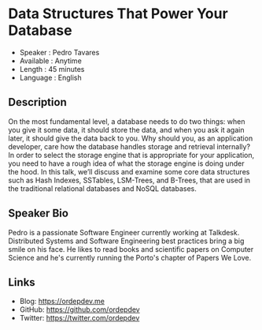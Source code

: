 Data Structures That Power Your Database
========================================

* Speaker   : Pedro Tavares 
* Available : Anytime
* Length    : 45 minutes
* Language  : English

Description
-----------

On the most fundamental level, a database needs to do two things: when you give it some data, it should store the data, and when you ask it again later, it should give the data back to you. Why should you, as an application developer, care how the database handles storage and retrieval internally? In order to select the storage engine that is appropriate for your application, you need to have a rough idea of what the storage engine is doing under the hood. In this talk, we’ll discuss and examine some core data structures such as Hash Indexes, SSTables, LSM-Trees, and B-Trees, that are used in the traditional relational databases and NoSQL databases.

Speaker Bio
-----------

Pedro is a passionate Software Engineer currently working at Talkdesk. Distributed Systems and Software Engineering best practices bring a big smile on his face. He likes to read books and scientific papers on Computer Science and he's currently running the Porto's chapter of Papers We Love.

Links
----------

* Blog: https://ordepdev.me
* GitHub: https://github.com/ordepdev
* Twitter: https://twitter.com/ordepdev
